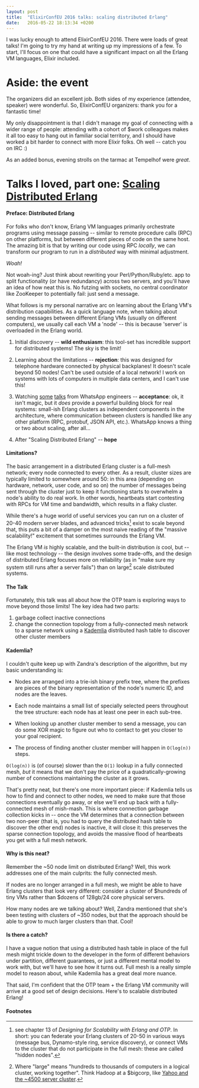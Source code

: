 ```yaml
---
layout: post
title:  "ElixirConfEU 2016 talks: scaling distributed Erlang"
date:   2016-05-22 18:13:34 +0200
---
```


I was lucky enough to attend ElixirConfEU 2016. There were loads of great
talks! I'm going to try my hand at writing up my impressions of a few. To
start, I'll focus on one that could have a significant impact on all the Erlang
VM languages, Elixir included.

# Aside: the event

The organizers did an excellent job. Both sides of my experience (attendee,
speaker) were wonderful. So, ElixirConfEU organizers: thank you
for a fantastic time!

My only disappointment is that I didn't manage my goal of connecting with
a wider range of people: attending with a cohort of $work colleagues makes it
all too easy to hang out in familiar social territory, and I should have worked
a bit harder to connect with more Elixir folks. Oh well -- catch you on IRC :)

As an added bonus, evening strolls on the tarmac at Tempelhof were _great_.

# Talks I loved, part one: [Scaling Distributed Erlang](http://www.elixirconf.eu/elixirconf2016/zandra-norman)

#### Preface: Distributed Erlang

For folks who don't know, Erlang VM languages primarily orchestrate programs
using message passing -- similar to remote procedure calls (RPC) on other
platforms, but between different pieces of code on the same host. The amazing
bit is that by writing our code using RPC _locally_, we can transform our
program to run in a _distributed_ way with minimal adjustment.

_Woah!_

Not woah-ing? Just think about rewriting your Perl/Python/Ruby/etc. app to split
functionality (or have redundancy) across two servers, and you'll have an idea
of how neat this is. No futzing with sockets, no central coordinator like
ZooKeeper to potentially fail: just send a message.

What follows is my personal narrative arc on learning about the Erlang VM's
distribution capabilities. As a quick language note, when talking
about sending messages between different Erlang VMs (usually on different
computers), we usually call each VM a 'node' -- this is because 'server' is
overloaded in the Erlang world.

1. Initial discovery -- __wild enthusiasm__: this tool-set has incredible support for distributed
systems! The sky is the limit!

2. Learning about the limitations -- __rejection__: this was designed for
telephone hardware connected by physical backplanes! It doesn't scale beyond 50
nodes! Can't be used outside of a local network! I work on systems
with lots of computers in multiple data centers, and I can't use this!

3. Watching [some](https://www.youtube.com/watch?v=tW49z8HqsNw)
[talks](https://www.youtube.com/watch?v=c12cYAUTXXs) from WhatsApp engineers
-- __acceptance__: ok, it isn't magic, but it _does_ provide a powerful building
	block for real systems: small-ish Erlang clusters as independent components
	in the architecture, where communication between clusters is handled like
	any other platform (RPC, protobuf, JSON API, etc.).  WhatsApp knows a thing
	or two about scaling, after all...

4. After "Scaling Distributed Erlang" -- __hope__

#### Limitations?

The basic arrangement in a distributed Erlang cluster is a full-mesh network;
every node connected to every other. As a result, cluster sizes are typically
limited to somewhere around 50: in this area (depending on hardware,
network, user code, and so on) the number of messages being sent through the
cluster just to keep it functioning starts to overwhelm a node's ability to do
real work. In other words, heartbeats start contesting with RPCs for
VM time and bandwidth, which results in a flaky cluster.

While there's a huge world of useful services you can run on a cluster of
20-40 modern server blades, and advanced tricks[^1] exist to scale beyond that, this
puts a bit of a damper on the most naive reading of the "massive
scalability!" excitement that sometimes surrounds the Erlang VM.

The Erlang VM _is_ highly scalable, and the built-in distribution _is_ cool,
but -- like most technology -- the design involves some trade-offs, and the
design of distributed Erlang focuses more on reliability (as in "make sure my
system still runs after a server fails") than on large[^2] scale distributed
systems.

#### The Talk

Fortunately, this talk was all about how the OTP team is exploring ways to
move beyond those limits! The key idea had two parts:

1. garbage collect inactive connections
2. change the connection topology from a fully-connected mesh network to
a sparse network using a [Kademlia](https://en.wikipedia.org/wiki/Kademlia)
distributed hash table to discover other cluster members

#### Kademlia?

I couldn't quite keep up with Zandra's description of the algorithm, but my
basic understanding is:

* Nodes are arranged into a trie-ish binary prefix tree, where the prefixes are pieces of the binary representation of the node's
numeric ID, and nodes are the leaves.

* Each node maintains a small list of specially selected peers throughout the
	tree structure: each node has at least one peer in each sub-tree.

* When looking up another cluster member to send a message, you can do some XOR
	magic to figure out who to contact to get you closer to your goal
	recipient.

* The process of finding another cluster member will happen in `O(log(n))`
	steps.

`O(log(n))` is (of course) slower than the `O(1)` lookup in a fully connected
mesh, _but_ it means that we don't pay the price of a quadratically-growing
number of connections maintaining the cluster as it grows.

That's pretty neat, but there's one more important piece: if Kademlia tells us
how to find and connect to other nodes, we need to make sure that those
connections eventually go away, or else we'll end up back with
a fully-connected mesh of mish-mash. This is where connection garbage
collection kicks in -- once the VM determines that a connection between two
non-peer (that is, you had to query the distributed hash table to discover the
other end) nodes is inactive, it will close it: this preserves the sparse
connection topology, and avoids the massive flood of heartbeats you get with
a full mesh network.

#### Why is this neat?

Remember the ~50 node limit on distributed Erlang? Well, this work
addresses one of the main culprits: the fully connected mesh.

If nodes are no longer arranged in a full mesh, we might be able to have Erlang
clusters that look very different: consider a cluster of $hundreds of tiny VMs
rather than $dozens of 128gb/24 core physical servers.

How many nodes are we talking about? Well, Zandra mentioned that she's been
testing with clusters of ~350 nodes, but that the approach should be able to
grow to much larger clusters than that. Cool!

#### Is there a catch?

I have a vague notion that using a distributed hash table in place of the full
mesh might trickle down to the developer in the form of different behaviors
under partition, different guarantees, or just a different mental model to work
with, but we'll have to see how it turns out. Full mesh is a really simple
model to reason about, while Kademlia has a great deal more nuance.

That said, I'm confident that the OTP team + the Erlang VM community will
arrive at a good set of design decisions. Here's to scalable distributed
Erlang!

#### Footnotes
[^1]: see chapter 13 of _Designing for Scalability with Erlang and OTP_. In short: you can federate your Erlang clusters of 20-50 in various ways (message bus, Dynamo-style ring, service discovery), or connect VMs to the cluster that do not participate in the full mesh: these are called "hidden nodes".
[^2]: Where "large" means "hundreds to thousands of computers in a logical cluster, working together". Think Hadoop at a $bigcorp, like [Yahoo and the ~4500 server cluster](https://wiki.apache.org/hadoop/PoweredBy#Y).
